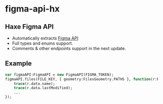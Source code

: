 # figma-api-hx  
## Haxe Figma API
 - Automatically extracts [Figma API](https://www.figma.com/developers/docs) 
 - Full types and enums support.
 - Comments & other endpoints support in the next update.
## Example
```haxe
var figmaAPI:FigmaAPI = new FigmaAPI(FIGMA_TOKEN);
figmaAPI.files(FILE_KEY, { geometry:FilesGeometry.PATHS }, function(r:Response<Document>) {
	trace(r.data.name); 
	trace(r.data.lastModified); 
	...
});
```
